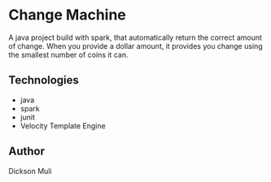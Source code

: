 # Change Machine
A java project build with spark, that  automatically return the correct amount of change. When you provide a dollar amount, it provides you change using the smallest number of coins it can.

## Technologies
* java
* spark
* junit
* Velocity Template Engine

## Author
Dickson Muli
